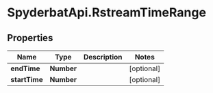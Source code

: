 # SpyderbatApi.RstreamTimeRange

## Properties

Name | Type | Description | Notes
------------ | ------------- | ------------- | -------------
**endTime** | **Number** |  | [optional] 
**startTime** | **Number** |  | [optional] 


